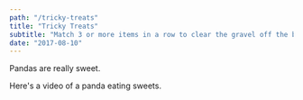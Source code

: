```yaml
---
path: "/tricky-treats"
title: "Tricky Treats"
subtitle: "Match 3 or more items in a row to clear the gravel off the board before the timer runs out. Beware the skulls, collect them by matching them or by letting them fall off the board."
date: "2017-08-10"
---
```


Pandas are really sweet.

Here's a video of a panda eating sweets.
